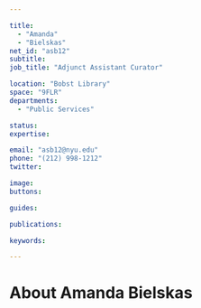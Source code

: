 ```yaml
---

title:
  - "Amanda"
  - "Bielskas"
net_id: "asb12"
subtitle: 
job_title: "Adjunct Assistant Curator"

location: "Bobst Library"
space: "9FLR"
departments:
  - "Public Services"

status: 
expertise:

email: "asb12@nyu.edu"
phone: "(212) 998-1212"
twitter: 

image: 
buttons:

guides:

publications:

keywords:

---
```


# About Amanda Bielskas


